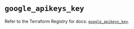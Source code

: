 # `google_apikeys_key`

Refer to the Terraform Registry for docs: [`google_apikeys_key`](https://registry.terraform.io/providers/hashicorp/google-beta/5.35.0/docs/resources/google_apikeys_key).
